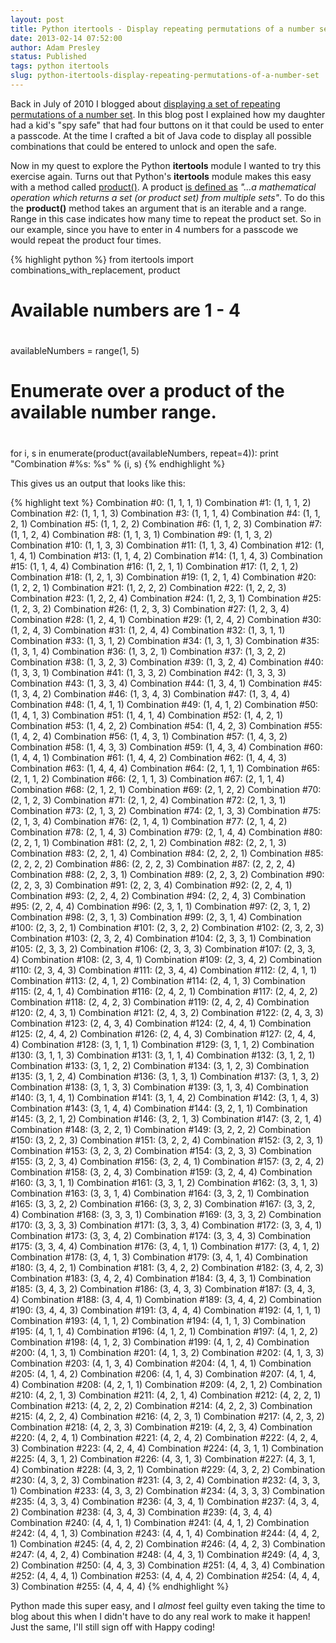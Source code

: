 ```yaml
---
layout: post
title: Python itertools - Display repeating permutations of a number set
date: 2013-02-14 07:52:00
author: Adam Presley
status: Published
tags: python itertools
slug: python-itertools-display-repeating-permutations-of-a-number-set
---
```

Back in July of 2010 I blogged about [displaying a set of repeating
permutations of a number set](#post/2010/07/display-repeating-permutations-of-a-number-set-in-java).
In this blog post I explained how my daughter had a kid's "spy safe" that
had four buttons on it that could be used to enter a passcode. At the time I
crafted a bit of Java code to display all possible combinations that could be
entered to unlock and open the safe.

<!-- excerpt -->

Now in my quest to explore the Python **itertools** module I wanted to
try this exercise again. Turns out that Python's **itertools** module
makes this easy with a method called [product()](http://docs.python.org/2/library/itertools.html#itertools.product). A product [is
defined as](http://en.wikipedia.org/wiki/Cartesian_product) *"...a mathematical operation which returns a set (or
product set) from multiple sets"*. To do this the **product()** method
takes an argument that is an iterable and a range. Range in this case
indicates how many time to repeat the product set. So in our example,
since you have to enter in 4 numbers for a passcode we would repeat the
product four times.

{% highlight python %}
from itertools import combinations_with_replacement, product

#
# Available numbers are 1 - 4
#
availableNumbers = range(1, 5)

#
# Enumerate over a product of the available number range.
#
for i, s in enumerate(product(availableNumbers, repeat=4)):
   print "Combination #%s: %s" % (i, s)
{% endhighlight %}

This gives us an output that looks like this:

{% highlight text %}
Combination #0: (1, 1, 1, 1)
Combination #1: (1, 1, 1, 2)
Combination #2: (1, 1, 1, 3)
Combination #3: (1, 1, 1, 4)
Combination #4: (1, 1, 2, 1)
Combination #5: (1, 1, 2, 2)
Combination #6: (1, 1, 2, 3)
Combination #7: (1, 1, 2, 4)
Combination #8: (1, 1, 3, 1)
Combination #9: (1, 1, 3, 2)
Combination #10: (1, 1, 3, 3)
Combination #11: (1, 1, 3, 4)
Combination #12: (1, 1, 4, 1)
Combination #13: (1, 1, 4, 2)
Combination #14: (1, 1, 4, 3)
Combination #15: (1, 1, 4, 4)
Combination #16: (1, 2, 1, 1)
Combination #17: (1, 2, 1, 2)
Combination #18: (1, 2, 1, 3)
Combination #19: (1, 2, 1, 4)
Combination #20: (1, 2, 2, 1)
Combination #21: (1, 2, 2, 2)
Combination #22: (1, 2, 2, 3)
Combination #23: (1, 2, 2, 4)
Combination #24: (1, 2, 3, 1)
Combination #25: (1, 2, 3, 2)
Combination #26: (1, 2, 3, 3)
Combination #27: (1, 2, 3, 4)
Combination #28: (1, 2, 4, 1)
Combination #29: (1, 2, 4, 2)
Combination #30: (1, 2, 4, 3)
Combination #31: (1, 2, 4, 4)
Combination #32: (1, 3, 1, 1)
Combination #33: (1, 3, 1, 2)
Combination #34: (1, 3, 1, 3)
Combination #35: (1, 3, 1, 4)
Combination #36: (1, 3, 2, 1)
Combination #37: (1, 3, 2, 2)
Combination #38: (1, 3, 2, 3)
Combination #39: (1, 3, 2, 4)
Combination #40: (1, 3, 3, 1)
Combination #41: (1, 3, 3, 2)
Combination #42: (1, 3, 3, 3)
Combination #43: (1, 3, 3, 4)
Combination #44: (1, 3, 4, 1)
Combination #45: (1, 3, 4, 2)
Combination #46: (1, 3, 4, 3)
Combination #47: (1, 3, 4, 4)
Combination #48: (1, 4, 1, 1)
Combination #49: (1, 4, 1, 2)
Combination #50: (1, 4, 1, 3)
Combination #51: (1, 4, 1, 4)
Combination #52: (1, 4, 2, 1)
Combination #53: (1, 4, 2, 2)
Combination #54: (1, 4, 2, 3)
Combination #55: (1, 4, 2, 4)
Combination #56: (1, 4, 3, 1)
Combination #57: (1, 4, 3, 2)
Combination #58: (1, 4, 3, 3)
Combination #59: (1, 4, 3, 4)
Combination #60: (1, 4, 4, 1)
Combination #61: (1, 4, 4, 2)
Combination #62: (1, 4, 4, 3)
Combination #63: (1, 4, 4, 4)
Combination #64: (2, 1, 1, 1)
Combination #65: (2, 1, 1, 2)
Combination #66: (2, 1, 1, 3)
Combination #67: (2, 1, 1, 4)
Combination #68: (2, 1, 2, 1)
Combination #69: (2, 1, 2, 2)
Combination #70: (2, 1, 2, 3)
Combination #71: (2, 1, 2, 4)
Combination #72: (2, 1, 3, 1)
Combination #73: (2, 1, 3, 2)
Combination #74: (2, 1, 3, 3)
Combination #75: (2, 1, 3, 4)
Combination #76: (2, 1, 4, 1)
Combination #77: (2, 1, 4, 2)
Combination #78: (2, 1, 4, 3)
Combination #79: (2, 1, 4, 4)
Combination #80: (2, 2, 1, 1)
Combination #81: (2, 2, 1, 2)
Combination #82: (2, 2, 1, 3)
Combination #83: (2, 2, 1, 4)
Combination #84: (2, 2, 2, 1)
Combination #85: (2, 2, 2, 2)
Combination #86: (2, 2, 2, 3)
Combination #87: (2, 2, 2, 4)
Combination #88: (2, 2, 3, 1)
Combination #89: (2, 2, 3, 2)
Combination #90: (2, 2, 3, 3)
Combination #91: (2, 2, 3, 4)
Combination #92: (2, 2, 4, 1)
Combination #93: (2, 2, 4, 2)
Combination #94: (2, 2, 4, 3)
Combination #95: (2, 2, 4, 4)
Combination #96: (2, 3, 1, 1)
Combination #97: (2, 3, 1, 2)
Combination #98: (2, 3, 1, 3)
Combination #99: (2, 3, 1, 4)
Combination #100: (2, 3, 2, 1)
Combination #101: (2, 3, 2, 2)
Combination #102: (2, 3, 2, 3)
Combination #103: (2, 3, 2, 4)
Combination #104: (2, 3, 3, 1)
Combination #105: (2, 3, 3, 2)
Combination #106: (2, 3, 3, 3)
Combination #107: (2, 3, 3, 4)
Combination #108: (2, 3, 4, 1)
Combination #109: (2, 3, 4, 2)
Combination #110: (2, 3, 4, 3)
Combination #111: (2, 3, 4, 4)
Combination #112: (2, 4, 1, 1)
Combination #113: (2, 4, 1, 2)
Combination #114: (2, 4, 1, 3)
Combination #115: (2, 4, 1, 4)
Combination #116: (2, 4, 2, 1)
Combination #117: (2, 4, 2, 2)
Combination #118: (2, 4, 2, 3)
Combination #119: (2, 4, 2, 4)
Combination #120: (2, 4, 3, 1)
Combination #121: (2, 4, 3, 2)
Combination #122: (2, 4, 3, 3)
Combination #123: (2, 4, 3, 4)
Combination #124: (2, 4, 4, 1)
Combination #125: (2, 4, 4, 2)
Combination #126: (2, 4, 4, 3)
Combination #127: (2, 4, 4, 4)
Combination #128: (3, 1, 1, 1)
Combination #129: (3, 1, 1, 2)
Combination #130: (3, 1, 1, 3)
Combination #131: (3, 1, 1, 4)
Combination #132: (3, 1, 2, 1)
Combination #133: (3, 1, 2, 2)
Combination #134: (3, 1, 2, 3)
Combination #135: (3, 1, 2, 4)
Combination #136: (3, 1, 3, 1)
Combination #137: (3, 1, 3, 2)
Combination #138: (3, 1, 3, 3)
Combination #139: (3, 1, 3, 4)
Combination #140: (3, 1, 4, 1)
Combination #141: (3, 1, 4, 2)
Combination #142: (3, 1, 4, 3)
Combination #143: (3, 1, 4, 4)
Combination #144: (3, 2, 1, 1)
Combination #145: (3, 2, 1, 2)
Combination #146: (3, 2, 1, 3)
Combination #147: (3, 2, 1, 4)
Combination #148: (3, 2, 2, 1)
Combination #149: (3, 2, 2, 2)
Combination #150: (3, 2, 2, 3)
Combination #151: (3, 2, 2, 4)
Combination #152: (3, 2, 3, 1)
Combination #153: (3, 2, 3, 2)
Combination #154: (3, 2, 3, 3)
Combination #155: (3, 2, 3, 4)
Combination #156: (3, 2, 4, 1)
Combination #157: (3, 2, 4, 2)
Combination #158: (3, 2, 4, 3)
Combination #159: (3, 2, 4, 4)
Combination #160: (3, 3, 1, 1)
Combination #161: (3, 3, 1, 2)
Combination #162: (3, 3, 1, 3)
Combination #163: (3, 3, 1, 4)
Combination #164: (3, 3, 2, 1)
Combination #165: (3, 3, 2, 2)
Combination #166: (3, 3, 2, 3)
Combination #167: (3, 3, 2, 4)
Combination #168: (3, 3, 3, 1)
Combination #169: (3, 3, 3, 2)
Combination #170: (3, 3, 3, 3)
Combination #171: (3, 3, 3, 4)
Combination #172: (3, 3, 4, 1)
Combination #173: (3, 3, 4, 2)
Combination #174: (3, 3, 4, 3)
Combination #175: (3, 3, 4, 4)
Combination #176: (3, 4, 1, 1)
Combination #177: (3, 4, 1, 2)
Combination #178: (3, 4, 1, 3)
Combination #179: (3, 4, 1, 4)
Combination #180: (3, 4, 2, 1)
Combination #181: (3, 4, 2, 2)
Combination #182: (3, 4, 2, 3)
Combination #183: (3, 4, 2, 4)
Combination #184: (3, 4, 3, 1)
Combination #185: (3, 4, 3, 2)
Combination #186: (3, 4, 3, 3)
Combination #187: (3, 4, 3, 4)
Combination #188: (3, 4, 4, 1)
Combination #189: (3, 4, 4, 2)
Combination #190: (3, 4, 4, 3)
Combination #191: (3, 4, 4, 4)
Combination #192: (4, 1, 1, 1)
Combination #193: (4, 1, 1, 2)
Combination #194: (4, 1, 1, 3)
Combination #195: (4, 1, 1, 4)
Combination #196: (4, 1, 2, 1)
Combination #197: (4, 1, 2, 2)
Combination #198: (4, 1, 2, 3)
Combination #199: (4, 1, 2, 4)
Combination #200: (4, 1, 3, 1)
Combination #201: (4, 1, 3, 2)
Combination #202: (4, 1, 3, 3)
Combination #203: (4, 1, 3, 4)
Combination #204: (4, 1, 4, 1)
Combination #205: (4, 1, 4, 2)
Combination #206: (4, 1, 4, 3)
Combination #207: (4, 1, 4, 4)
Combination #208: (4, 2, 1, 1)
Combination #209: (4, 2, 1, 2)
Combination #210: (4, 2, 1, 3)
Combination #211: (4, 2, 1, 4)
Combination #212: (4, 2, 2, 1)
Combination #213: (4, 2, 2, 2)
Combination #214: (4, 2, 2, 3)
Combination #215: (4, 2, 2, 4)
Combination #216: (4, 2, 3, 1)
Combination #217: (4, 2, 3, 2)
Combination #218: (4, 2, 3, 3)
Combination #219: (4, 2, 3, 4)
Combination #220: (4, 2, 4, 1)
Combination #221: (4, 2, 4, 2)
Combination #222: (4, 2, 4, 3)
Combination #223: (4, 2, 4, 4)
Combination #224: (4, 3, 1, 1)
Combination #225: (4, 3, 1, 2)
Combination #226: (4, 3, 1, 3)
Combination #227: (4, 3, 1, 4)
Combination #228: (4, 3, 2, 1)
Combination #229: (4, 3, 2, 2)
Combination #230: (4, 3, 2, 3)
Combination #231: (4, 3, 2, 4)
Combination #232: (4, 3, 3, 1)
Combination #233: (4, 3, 3, 2)
Combination #234: (4, 3, 3, 3)
Combination #235: (4, 3, 3, 4)
Combination #236: (4, 3, 4, 1)
Combination #237: (4, 3, 4, 2)
Combination #238: (4, 3, 4, 3)
Combination #239: (4, 3, 4, 4)
Combination #240: (4, 4, 1, 1)
Combination #241: (4, 4, 1, 2)
Combination #242: (4, 4, 1, 3)
Combination #243: (4, 4, 1, 4)
Combination #244: (4, 4, 2, 1)
Combination #245: (4, 4, 2, 2)
Combination #246: (4, 4, 2, 3)
Combination #247: (4, 4, 2, 4)
Combination #248: (4, 4, 3, 1)
Combination #249: (4, 4, 3, 2)
Combination #250: (4, 4, 3, 3)
Combination #251: (4, 4, 3, 4)
Combination #252: (4, 4, 4, 1)
Combination #253: (4, 4, 4, 2)
Combination #254: (4, 4, 4, 3)
Combination #255: (4, 4, 4, 4)
{% endhighlight %}

Python made this super easy, and I *almost* feel guilty even taking the
time to blog about this when I didn't have to do any real work to make
it happen! Just the same, I'll still sign off with Happy coding!
